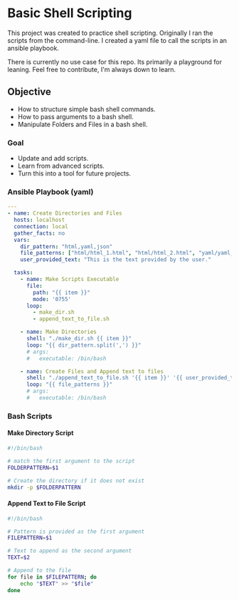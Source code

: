 # Basic Shell Scripting

This project was created to practice shell scripting. Originally I ran the scripts from the command-line. I created a yaml file to call the scripts in an ansible playbook.

There is currently no use case for this repo. Its primarily a playground for leaning. Feel free to contribute, I'm always down to learn.

## Objective

* How to structure simple bash shell commands.
* How to pass arguments to a bash shell.
* Manipulate Folders and Files in a bash shell.

### Goal

* Update and add scripts.
* Learn from advanced scripts.
* Turn this into a tool for future projects.

### Ansible Playbook (yaml)

```yaml
---
- name: Create Directories and Files
  hosts: localhost
  connection: local
  gather_facts: no
  vars:
    dir_pattern: "html,yaml,json"
    file_patterns: ["html/html_1.html", "html/html_2.html", "yaml/yaml_1.yml", "yaml/yaml_2.yml", "json/json_1.json", "json/json_2.json"]
    user_provided_text: "This is the text provided by the user."

  tasks:
    - name: Make Scripts Executable
      file:
        path: "{{ item }}"
        mode: '0755'
      loop:
        - make_dir.sh
        - append_text_to_file.sh

    - name: Make Directories
      shell: "./make_dir.sh {{ item }}"
      loop: "{{ dir_pattern.split(',') }}"
      # args:
      #   executable: /bin/bash

    - name: Create Files and Append text to files
      shell: "./append_text_to_file.sh '{{ item }}' '{{ user_provided_text }}'"
      loop: "{{ file_patterns }}"
      # args:
      #   executable: /bin/bash

```

### Bash Scripts

#### Make Directory Script

```bash
#!/bin/bash

# match the first argument to the script
FOLDERPATTERN=$1

# Create the directory if it does not exist
mkdir -p $FOLDERPATTERN

```

#### Append Text to File Script

```bash
#!/bin/bash

# Pattern is provided as the first argument
FILEPATTERN=$1

# Text to append as the second argument 
TEXT=$2

# Append to the file
for file in $FILEPATTERN; do
    echo "$TEXT" >> "$file"
done

```
